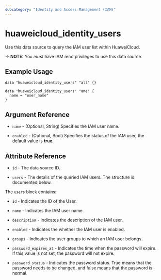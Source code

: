 ```yaml
---
subcategory: "Identity and Access Management (IAM)"
---
```


# huaweicloud_identity_users

Use this data source to query the IAM user list within HuaweiCloud.

-> **NOTE:** You *must* have IAM read privileges to use this data source.

## Example Usage

```hcl
data "huaweicloud_identity_users" "all" {}

data "huaweicloud_identity_users" "one" {
  name = "user_name"
}
```

## Argument Reference

* `name` - (Optional, String) Specifies the IAM user name.

* `enabled` - (Optional, Bool) Specifies the status of the IAM user, the default value is **true**.

## Attribute Reference

* `id` - The data source ID.

* `users` - The details of the queried IAM users. The structure is documented below.

The `users` block contains:

* `id` - Indicates the ID of the User.

* `name` - Indicates the IAM user name.

* `description` - Indicates the description of the IAM user.

* `enabled` - Indicates the whether the IAM user is enabled.

* `groups` - Indicates the user groups to which an IAM user belongs.

* `password_expires_at` - Indicates the time when the password will expire.
  If this value is not set, the password will not expire.

* `password_status` - Indicates the password status. True means that the password needs to be changed,
  and false means that the password is normal.
